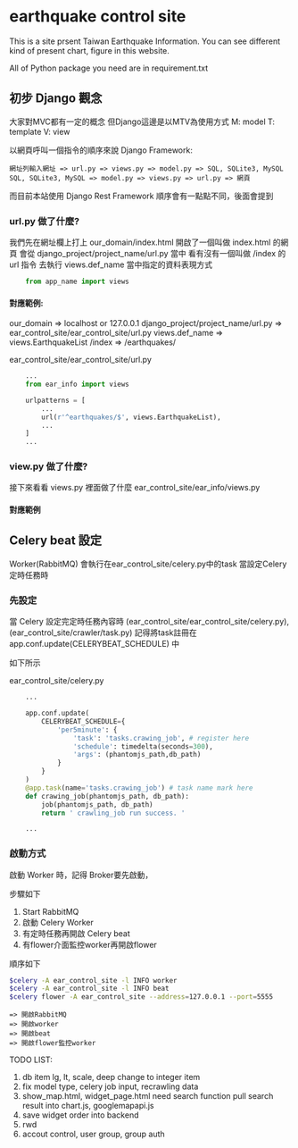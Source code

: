 # earthquake control site

This is a site prsent Taiwan Earthquake Information. You can see different kind of present chart, figure in this website.

All of Python package you need are in requirement.txt


## 初步 Django 觀念
大家對MVC都有一定的概念
但Django這邊是以MTV為使用方式
M: model
T: template
V: view


以網頁呼叫一個指令的順序來說
Django Framework:

    網址列輸入網址 => url.py => views.py => model.py => SQL, SQLite3, MySQL
    SQL, SQLite3, MySQL => model.py => views.py => url.py => 網頁

而目前本站使用 Django Rest Framework 順序會有一點點不同，後面會提到

### url.py 做了什麼?

我們先在網址欄上打上 our_domain/index.html 開啟了一個叫做 index.html 的網頁
會從 django_project/project_name/url.py 當中
看有沒有一個叫做 /index 的 url 指令
去執行 views.def_name 當中指定的資料表現方式

```python
	from app_name import views
```

#### 對應範例: 
our_domain => localhost or 127.0.0.1
django_project/project_name/url.py => ear_control_site/ear_control_site/url.py
views.def_name => views.EarthquakeList
/index => /earthquakes/

ear_control_site/ear_control_site/url.py
```python
	...
	from ear_info import views

	urlpatterns = [
		...
		url(r'^earthquakes/$', views.EarthquakeList),
		...
	]
	...
```

### view.py 做了什麼?

接下來看看 views.py 裡面做了什麼
ear_control_site/ear_info/views.py

#### 對應範例

## Celery beat 設定

Worker(RabbitMQ) 會執行在ear_control_site/celery.py中的task
當設定Celery定時任務時

### 先設定

當 Celery 設定完定時任務內容時 (ear_control_site/ear_control_site/celery.py), (ear_control_site/crawler/task.py)
記得將task註冊在 app.conf.update(CELERYBEAT_SCHEDULE) 中

如下所示

ear_control_site/celery.py
```python
	...

	app.conf.update(
		CELERYBEAT_SCHEDULE={
			'per5minute': {
				'task': 'tasks.crawing_job', # register here
				'schedule': timedelta(seconds=300),
				'args': (phantomjs_path,db_path)
			}
		}
	)
	@app.task(name='tasks.crawing_job') # task name mark here
	def crawing_job(phantomjs_path, db_path):
		job(phantomjs_path, db_path)
		return ' crawling_job run success. '

	...
```


### 啟動方式

啟動 Worker 時，記得 Broker要先啟動，

步驟如下

1. Start RabbitMQ
2. 啟動 Celery Worker
3. 有定時任務再開啟 Celery beat
4. 有flower介面監控worker再開啟flower

順序如下

```Bash
$celery -A ear_control_site -l INFO worker
$celery -A ear_control_site -l INFO beat
$celery flower -A ear_control_site --address=127.0.0.1 --port=5555
```
	
	=> 開啟RabbitMQ
	=> 開啟worker
	=> 開啟beat
	=> 開啟flower監控worker

TODO LIST: 
1. db item lg, lt, scale, deep change to integer item
2. fix model type, celery job input, recrawling data
3. show_map.html, widget_page.html need search function pull search result into chart.js, googlemapapi.js
4. save widget order into backend
5. rwd
6. accout control, user group, group auth